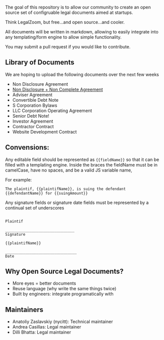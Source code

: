 The goal of this repository is to allow our community to create an open source set of configruable legal documents aimed at startups.

Think LegalZoom, but free...and open source...and cooler.

All documents will be written in markdown, allowing to easily integrate into any templating/form engine to allow simple functionality.

You may submit a pull request if you would like to contribute.

## Library of Documents
We are hoping to upload the following documents over the next few weeks
* Non Disclosure Agreement
* [Non Disclosure + Non Complete Agreement](non-disclosure-non-compete.md)
* Adviser Agreement
* Convertible Debt Note
* S Corporation Bylaws
* LLC Corporation Operating Agreement
* Senior Debt Note!
* Investor Agreement
* Contractor Contract
* Website Development Contract

## Convensions: 
Any editable field should be represented as `{{fieldName}}` so that it can be filled with a templating engine. Inside the braces the fieldName must be in camelCase, have no spaces, and be a valid JS variable name,

For example:
```
The plaintif, {{plaintifName}}, is suing the defendant {{defendantName}} for {{suingAmount}}
```

Any signature fields or signature date fields must be represented by a continual set of underscores

```

Plaintif

_______________________________
Signature

{{plaintifName}}

________________________________
Date
```

## Why Open Source Legal Documents?
* More eyes = better documents
* Reuse language (why write the same things twice)
* Built by engineers: integrate programatically with


## Maintainers
* Anatoliy Zaslavskiy (nycitt): Technical maintainer
* Andrea Casillas: Legal maintainer 
* Dilli Bhatta: Legal maintainer 
